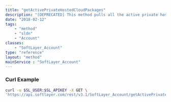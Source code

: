 ```yaml
---
title: "getActivePrivateHostedCloudPackages"
description: "[DEPRECATED] This method pulls all the active private hosted cloud packages. This will give you a basic description of the packages that are currently active and from which you can order private hosted cloud configurations. "
date: "2018-02-12"
tags:
    - "method"
    - "sldn"
    - "Account"
classes:
    - "SoftLayer_Account"
type: "reference"
layout: "method"
mainService : "SoftLayer_Account"
---
```


### Curl Example
```bash
curl -u $SL_USER:$SL_APIKEY -X GET \
'https://api.softlayer.com/rest/v3.1/SoftLayer_Account/getActivePrivateHostedCloudPackages'
```
